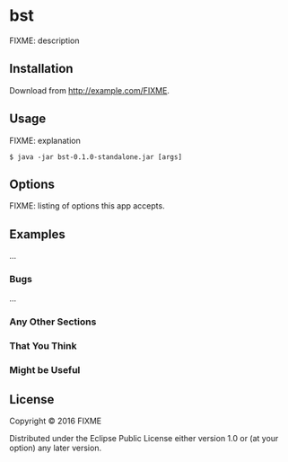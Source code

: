 # bst

FIXME: description

## Installation

Download from http://example.com/FIXME.

## Usage

FIXME: explanation

    $ java -jar bst-0.1.0-standalone.jar [args]

## Options

FIXME: listing of options this app accepts.

## Examples

...

### Bugs

...

### Any Other Sections
### That You Think
### Might be Useful

## License

Copyright © 2016 FIXME

Distributed under the Eclipse Public License either version 1.0 or (at
your option) any later version.

